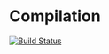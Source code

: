 # Compilation
[![Build Status](https://travis-ci.org/ChopSeeGuy/ConsoleRPG.svg?branch=master)](https://travis-ci.org/ChopSeeGuy/ConsoleRPG)
